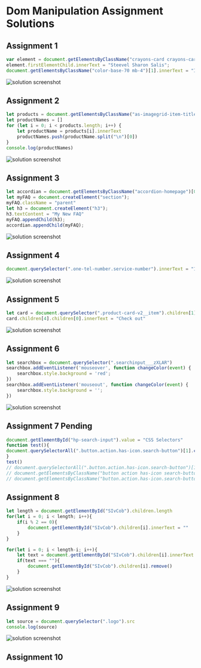 # Dom Manipulation Assignment Solutions

## Assignment 1

```javascript
var element = document.getElementsByClassName("crayons-card crayons-card--secondary p-4")[1];
element.firstElementChild.innerText = "Steevel Sharon Salis";
document.getElementsByClassName("color-base-70 mb-4")[1].innerText = "I Love Coding!!"
```

![solution screenshot](./Solutions/assignement%201.PNG)

## Assignment 2

```javascript
let products = document.getElementsByClassName("as-imagegrid-item-title")
let productNames = []
for (let i = 0; i < products.length; i++) {
    let productName = products[i].innerText
    productNames.push(productName.split("\n")[0])
}
console.log(productNames)
```

![solution screenshot](./Solutions/assignement%202.PNG)

## Assignment 3

```javascript
let accordian = document.getElementsByClassName("accordion-homepage")[0];
let myFAQ = document.createElement("section");
myFAQ.className = "parent"
let h3 = document.createElement("h3");
h3.textContent = "My New FAQ"
myFAQ.appendChild(h3);
accordian.appendChild(myFAQ);
```

![solution screenshot](./Solutions/assignement%203.PNG)

## Assignment 4

```javascript
document.querySelector(".one-tel-number.service-number").innerText = "123 456 7891"
```

![solution screenshot](./Solutions/assignement%204.PNG)

## Assignment 5

```javascript
let card = document.querySelector(".product-card-v2__item").children[1]
card.children[4].children[0].innerText = "Check out"
```

![solution screenshot](./Solutions/assignement%205.PNG)

## Assignment 6

```javascript
let searchbox = document.querySelector(".searchinput___zXLAR")
searchbox.addEventListener('mouseover', function changeColor(event) {
    searchbox.style.background = 'red';
})
searchbox.addEventListener('mouseout', function changeColor(event) {
    searchbox.style.background = '';
})
```

![solution screenshot](./Solutions/assignement%206.PNG)

## Assignment 7 Pending

```javascript
document.getElementById("hp-search-input").value = "CSS Selectors"
function test(){
document.querySelectorAll(".button.action.has-icon.search-button")[1].click()
}
test()
// document.querySelectorAll(".button.action.has-icon.search-button")[1].click()
// document.getElementsByClassName("button action has-icon search-button")[1].click()
// document.getElementsByClassName("button.action.has-icon.search-button").click()
```

## Assignment 8

```javascript
let length = document.getElementById("SIvCob").children.length
for(let i = 0; i < length; i++){
    if(i % 2 == 0){
        document.getElementById("SIvCob").children[i].innerText = ""
    }
}

for(let i = 0; i < length-i; i++){
    let text = document.getElementById("SIvCob").children[i].innerText
    if(text === ""){
        document.getElementById("SIvCob").children[i].remove()
    }
}
```

![solution screenshot](./Solutions/assignement%208.PNG)

## Assignment 9

```javascript
let source = document.querySelector(".logo").src
console.log(source)
```

![solution screenshot](./Solutions/assignement%209.PNG)

## Assignment 10
